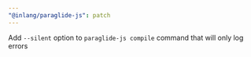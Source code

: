 ```yaml
---
"@inlang/paraglide-js": patch
---
```


Add `--silent` option to `paraglide-js compile` command that will only log errors
